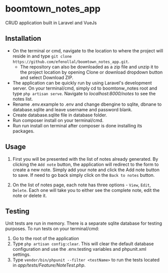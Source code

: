 # boomtown_notes_app
CRUD application built in Laravel and VueJs

## Installation

- On the terminal or cmd, navigate to the location to where the project will reside in and type `git clone https://github.com/efenollal/boomtown_notes_app.git`. 
  - The repository can also be downloaded as a zip file and unzip it to the project location by opening Clone or download dropdown button and select Download ZIP.
- The application can be quickly run by using Laravel's development server. On your terminal/cmd, simply cd to boomtonw_notes root and type `php artisan serve`. Navigate to *localhost:8000/notes* to see the notes list.
- Rename .env.example to .env and change dbengine to sqlite, dbnane to database.sqlite and leave username and password blank.
- Create database.sqlite file in database folder.
- Run composer install on your terminal/cmd.
- Run run install on terminal after composer is done installing its packages.

## Usage

1. First you will be presented with the list of notes already generated. By clicking the `Add note` button, the application will redirect to the form to create a new note. Simply add your note and click the Add note button to save. If need to go back simply click on the `Back to notes` button.

2. On the list of notes page, each note has three options - `View`, `Edit`, `Delete`. Each one will take you to either see the complete note, edit the note or delete it.

## Testing

Unit tests are run in memory. There is a separate sqlite database for testing purposes. To run tests on your terminal/cmd:
1. Go to the root of the application
2. Type `php artisan config:clear`. This will clear the default database configuration and use the .env.testing variables and phpunit.xml settings.
3. Type `vendor/bin/phpunit --filter <testName>` to run the tests located in *app/tests/Feature/NoteTest.php*. 



